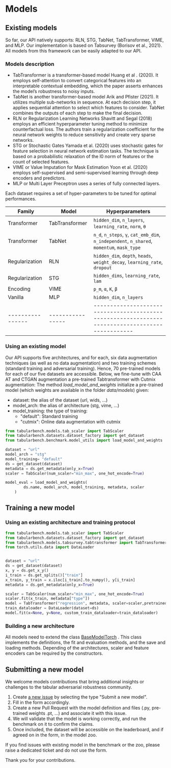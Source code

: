 # Models

## Existing models

So far, our API natively supports: RLN, STG, TabNet, TabTransformer, VIME, and MLP. 
Our implementation is based on Tabsurvey (Borisov et al., 2021}. All models from this framework can be easily adapted to our API.  

### Models description

- TabTransformer is a transformer-based model Huang et al . (2020). It employs self-attention to convert categorical features into an interpretable contextual embedding, which the paper asserts
enhances the model’s robustness to noisy inputs.
- TabNet is another transformer-based model Arik and Pfister (2021). It utilizes multiple sub-networks in sequence. At each decision step, it applies sequential attention to select which features to
consider. TabNet combines the outputs of each step to make the final decision.
- RLN or Regularization Learning Networks Shavitt and Segal (2018) employs an efficient hyperparameter tuning method to minimize counterfactual loss. The authors train a regularization coefficient
for the neural network weights to reduce sensitivity and create very sparse networks.
- STG or Stochastic Gates Yamada et al. (2020) uses stochastic gates for feature selection in neural network estimation tasks. The technique is based on a probabilistic relaxation of the l0 norm of
features or the count of selected features.
- VIME or Value Imputation for Mask Estimation Yoon et al. (2020) employs self-supervised and semi-supervised learning through deep encoders and predictors.
- MLP or Multi Layer Preceptron uses a series of fully connected layers. 

Each dataset requires a set of hyper-parameters to be tuned for optimal performances.

| Family         | Model          | Hyperparameters                                                                                |
|----------------|----------------|------------------------------------------------------------------------------------------------|
| Transformer    | TabTransformer | `hidden_dim`, `n_layers`, `learning_rate`, `norm`, `θ`                                         |
| Transformer    | TabNet         | `n_d`, `n_steps`, `γ`, `cat_emb_dim`, `n_independent`, `n_shared`, `momentum`, `mask_type`     |
| Regularization | RLN            | `hidden_dim`, `depth`, `heads`, `weight_decay`, `learning_rate`, `dropout`                     |
| Regularization | STG            | `hidden_dims`, `learning_rate`, `lam`                                                          |
| Encoding       | VIME           | `p_m`, `α`, `K`, `β`                                                                           |
| Vanilla        | MLP            | `hidden_dim`, `n_layers`                                                                       |
|----------------|----------------|------------------------------------------------------------------------------------------------|


### Using an existing model

Our API supports five architectures, and for each, six data augmentation techniques (as well as no data augmentation) and two training schemes (standard training and adversarial training). Hence, 70 pre-trained models for each of our five datasets are accessible. Below, we fine-tune with CAA AT and CTGAN augmentation a pre-trained Tabtransformer with Cutmix augmentation: 
The method *load_model_and_weights* initialize a pre-trained model (which weights are available in the folder *data/models*) given:
- dataset: the alias of the dataset (url, wids, ...)
- model_arch: the alias of architecture (stg, vime, ...)
- model_training: the type of training:
  - "default": Standard training
  - "cutmix": Online data augmentation with cutmix

```python
from tabularbench.models.tab_scaler import TabScaler
from tabularbench.datasets.dataset_factory import get_dataset
from tabularbench.benchmark.model_utils import load_model_and_weights

dataset = "url"
model_arch = "stg"
model_training= "default"
ds = get_dataset(dataset)
metadata = ds.get_metadata(only_x=True)
scaler = TabScaler(num_scaler="min_max", one_hot_encode=True)

model_eval = load_model_and_weights(
        ds.name, model_arch, model_training, metadata, scaler
    )

```

## Training a new model

### Using an existing architecture and training protocol

```python
from tabularbench.models.tab_scaler import TabScaler
from tabularbench.datasets.dataset_factory import get_dataset
from tabularbench.models.tabsurvey.tabtransformer import TabTransformer
from torch.utils.data import DataLoader


dataset = "url"
ds = get_dataset(dataset)
x, y = ds.get_x_y()
i_train = ds.get_splits()["train"]
x_train, y_train = x.iloc[i_train].to_numpy(), y[i_train]
metadata = ds.get_metadata(only_x=True)

scaler = TabScaler(num_scaler="min_max", one_hot_encode=True)
scaler.fit(x_train, metadata["type"])
model = TabTransformer("regression", metadata, scaler=scaler,pretrained="LCLD_TabTr_Cutmix")
train_dataloader = DataLoader(dataset=ds)
model.fit(x=None, y=None, custom_train_dataloader=train_dataloader)
```

### Building a new architecture
All models need to extend the class [BaseModelTorch](https://github.com/serval-uni-lu/tabularbench/blob/main/tabularbench/models/torch_models.py)
. This class implements the definitions, the fit and evaluation methods, and the save and loading methods. Depending of the architectures, scaler and feature encoders can be required by the constructors.

## Submitting a new model

We welcome models contributions that bring additional insights or challenges to the tabular adversarial robustness community.

1. Create [a new issue](https://github.com/serval-uni-lu/tabularbench/issues/new/choose) by selecting the type "Submit a new model".
2. Fill in the form accordingly.
3. Create a new Pull Request with the model definition and files (.py, pre-trained weights .pt, ...) and associate it with this issue.
4. We will validate that the model is working correctly, and run the benchmark on it to confirm the claims.
5. Once included, the dataset will be accessible on the leaderboard, and if agreed on in the form, in the model zoo.

If you find issues with existing model in the benchmark or the zoo, please raise a dedicated ticket and do not use the form.

Thank you for your contributions.
